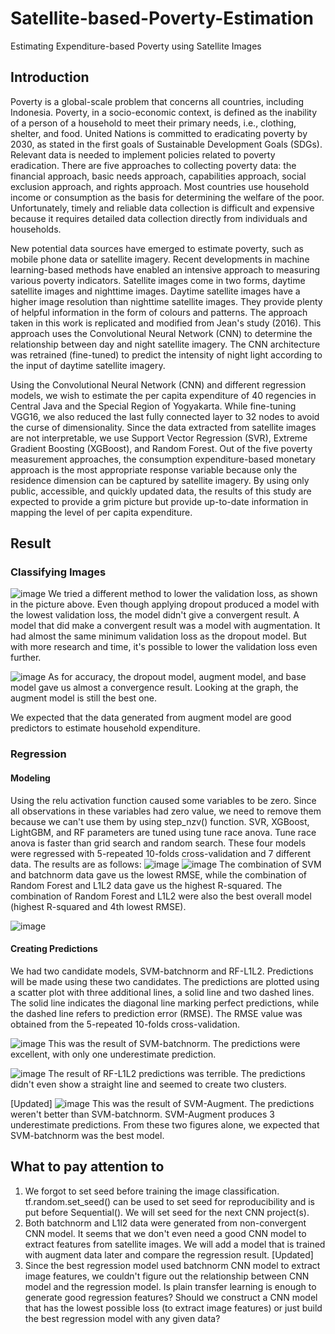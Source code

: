# Satellite-based-Poverty-Estimation
Estimating Expenditure-based Poverty using Satellite Images

## Introduction
Poverty is a global-scale problem that concerns all countries, including Indonesia. Poverty, in a socio-economic context, is defined as the inability of a person of a household to meet their primary needs, i.e., clothing, shelter, and food. United Nations is committed to eradicating poverty by 2030, as stated in the first goals of Sustainable Development Goals (SDGs). Relevant data is needed to implement policies related to poverty eradication. There are five approaches to collecting poverty data: the financial approach, basic needs approach, capabilities approach, social exclusion approach, and rights approach. Most countries use household income or consumption as the basis for determining the welfare of the poor. Unfortunately, timely and reliable data collection is difficult and expensive because it requires detailed data collection directly from individuals and households.

New potential data sources have emerged to estimate poverty, such as mobile phone data or satellite imagery. Recent developments in machine learning-based methods have enabled an intensive approach to measuring various poverty indicators. Satellite images come in two forms, daytime satellite images and nighttime images. Daytime satellite images have a higher image resolution than nighttime satellite images. They provide plenty of helpful information in the form of colours and patterns. The approach taken in this work is replicated and modified from Jean's study (2016). This approach uses the Convolutional Neural Network (CNN) to determine the relationship between day and night satellite imagery. The CNN architecture was retrained (fine-tuned) to predict the intensity of night light according to the input of daytime satellite imagery.

Using the Convolutional Neural Network (CNN) and different regression models, we wish to estimate the per capita expenditure of 40 regencies in Central Java and the Special Region of Yogyakarta. While fine-tuning VGG16, we also reduced the last fully connected layer to 32 nodes to avoid the curse of dimensionality. Since the data extracted from satellite images are not interpretable, we use Support Vector Regression (SVR), Extreme Gradient Boosting (XGBoost), and Random Forest. Out of the five poverty measurement approaches, the consumption expenditure-based monetary approach is the most appropriate response variable because only the residence dimension can be captured by satellite imagery. By using only public, accessible, and quickly updated data, the results of this study are expected to provide a grim picture but provide up-to-date information in mapping the level of per capita expenditure.

## Result
### Classifying Images
![image](https://user-images.githubusercontent.com/48485276/197674253-53cbb4cb-f96f-4e2b-b94c-472a2899bd0c.png)
We tried a different method to lower the validation loss, as shown in the picture above. Even though applying dropout produced a model with the lowest validation loss, the model didn't give a convergent result. A model that did make a convergent result was a model with augmentation. It had almost the same minimum validation loss as the dropout model. But with more research and time, it's possible to lower the validation loss even further.

![image](https://user-images.githubusercontent.com/48485276/197675251-62ee9031-4691-4da0-b304-d386ab854864.png)
As for accuracy, the dropout model, augment model, and base model gave us almost a convergence result. Looking at the graph, the augment model is still the best one.

We expected that the data generated from augment model are good predictors to estimate household expenditure.

### Regression
#### Modeling
Using the relu activation function caused some variables to be zero. Since all observations in these variables had zero value, we need to remove them because we can't use them by using step_nzv() function. SVR, XGBoost, LightGBM, and RF parameters are tuned using tune race anova. Tune race anova is faster than grid search and random search. These four models were regressed with 5-repeated 10-folds cross-validation and 7 different data. The results are as follows:
![image](https://user-images.githubusercontent.com/48485276/197677603-ddd87ea4-4bf9-4f77-9f65-6f1f6c6d6201.png)
![image](https://user-images.githubusercontent.com/48485276/197678084-b5383906-5acb-4652-b7f8-e14dda372d0c.png)
The combination of SVM and batchnorm data gave us the lowest RMSE, while the combination of Random Forest and L1L2 data gave us the highest R-squared. The combination of Random Forest and L1L2 were also the best overall model (highest R-squared and 4th lowest RMSE). 

![image](https://user-images.githubusercontent.com/48485276/197679673-8bb6a486-9f4d-418c-98d5-6bd59cac9568.png)

#### Creating Predictions
We had two candidate models, SVM-batchnorm and RF-L1L2. Predictions will be made using these two candidates. The predictions are plotted using a scatter plot with three additional lines, a solid line and two dashed lines. The solid line indicates the diagonal line marking perfect predictions, while the dashed line refers to prediction error (RMSE). The RMSE value was obtained from the 5-repeated 10-folds cross-validation.

![image](https://user-images.githubusercontent.com/48485276/197680434-539c243d-a6f3-4f7f-9edb-be847281f579.png)
This was the result of SVM-batchnorm. The predictions were excellent, with only one underestimate prediction.

![image](https://user-images.githubusercontent.com/48485276/197681722-24a86744-bf5b-4110-84c8-b43de9508c2c.png)
The result of RF-L1L2 predictions was terrible. The predictions didn't even show a straight line and seemed to create two clusters.

[Updated]
![image](https://user-images.githubusercontent.com/48485276/197712004-8aac386a-0a2e-4b73-937b-697f48145dea.png)
This was the result of SVM-Augment. The predictions weren't better than SVM-batchnorm. SVM-Augment produces 3 underestimate predictions. From these two figures alone, we expected that SVM-batchnorm was the best model.

## What to pay attention to
1.  We forgot to set seed before training the image classification. tf.random.set_seed() can be used to set seed for reproducibility and is put before Sequential(). We will set seed for the next CNN project(s).
2.  Both batchnorm and L1l2 data were generated from non-convergent CNN model. It seems that we don't even need a good CNN model to extract features from satellite images. We will add a model that is trained with augment data later and compare the regression result. [Updated]
3.  Since the best regression model used batchnorm CNN model to extract image features, we couldn't figure out the relationship between CNN model and the regression model. Is plain transfer learning is enough to generate good regression features? Should we construct a CNN model that has the lowest possible loss (to extract image features) or just build the best regression model with any given data?


